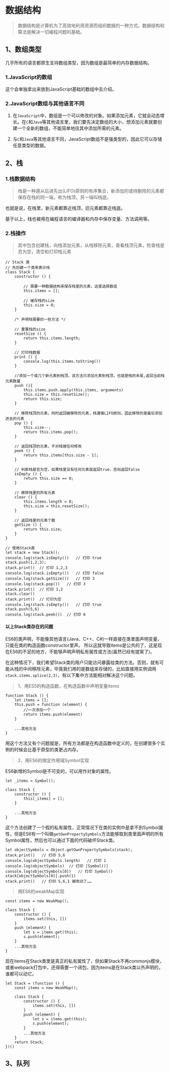 # 数据结构

> 数据结构是计算机为了高效地利用资源而组织数据的一种方式。数据结构和算法是解决一切编程问题的基础。

## 1、数组类型

几乎所有的语言都原生支持数组类型，因为数组是最简单的内存数据结构。

### 1.JavaScript的数组

这个会单独拿出来放到JavaScript基础的数组中去介绍。

### 2.JavaScript数组与其他语言不同

1. 在`JavaScript`中，数组是一个可以修改的对象。如果添加元素，它就会动态增长。在`C`和`Java`等其他语言里，我们要先决定数组的大小，想添加元素就要创建一个全新的数组，不能简单地往其中添加所需的元素。  

2. 与`C`和`Java`等其他语言不同，JavaScript数组不是强类型的，因此它可以存储任意类型的数据。  

## 2、栈

### 1.栈数据结构

> 栈是一种遵从后进先出(LIFO)原则的有序集合，新添加的或待删除的元素都保存在栈的同一端，称为栈顶，另一端叫栈底。

也就是说，在栈里，新元素都靠近栈顶，旧元素都靠近栈底。  

基于以上，栈也被用在编程语言的编译器和内存中保存变量、方法调用等。  

### 2.栈操作

> 其中包含创建栈，向栈添加元素，从栈移除元素，查看栈顶元素，检查栈是否为空，清空和打印栈元素

```
// Stack 类
// 先创建一个类来表示栈
class Stack {
    constructor () {

        // 需要一种数据结构来保存栈里的元素，这里选择数组
        this.items = [];

        // 缓存栈的size
        this.size = 0;
    }

    /* 声明栈需要的一些方法 */

    // 重置栈的size
    resetSize () {
        return this.items.length;
    }

    // 打印栈数据
    print () {
        console.log(this.items.toString())
    }

    //添加一个或几个新元素到栈顶，该方法只添加元素到栈顶，也就是栈的末尾,返回当前栈元素数量
    push (){
        this.items.push.apply(this.items, arguments)
        this.size = this.resetSize();
        return this.size;
    }

    // 移除栈顶的元素，同时返回被移除的元素，栈遵循LIFO原则，因此移除的是最后添加进去的元素
    pop () {
        this.size--;
        return this.items.pop();
    }

    // 返回栈顶的元素，不对栈做任何修改
    peek () {
        return this.items[this.size - 1];
    }

    // 判断栈是否为空，如果栈里没有任何元素就返回true，否则返回false
    isEmpty () {
        return this.size == 0;
    }

    // 移除栈里的所有元素
    clear () {
        this.items.length = 0;
        this.size = this.resetSize();
    }

    // 返回栈里的元素个数
    getSize () {
        return this.size;
    }
}

// 使用Stack类
let stack = new Stack();
console.log(stack.isEmpty())   // 打印 true
stack.push(1,2,3);
stack.print()  // 打印 1,2,3
console.log(stack.isEmpty())   // 打印 false
console.log(stack.getSize())   // 打印 3
console.log(stack.pop())   // 打印 3
stack.print()  // 打印 1,2
stack.clear()
stack.print()  // 打印为空
console.log(stack.isEmpty())   // 打印 true
stack.push(5,6)
console.log(stack.peek())  // 打印 6

```

#### 以上Stack类存在的问题

ES6的类声明，不能像其他语言(Java、C++、C#)一样直接在类里面声明变量，只能在类的构造函数constructor里声。 
所以这就导致items是公共的了，这是现在ES6的不足的地方，不能够声明声明私有属性或方法(虽然已经有提案了)。  

在这种情况下，我们希望Stack类的用户只能访问暴露给类的方法。否则，就有可能从栈的中间移除元素，毕竟我们用的是数组来存储的，比如直接用实例调用`stack.items.splice(2,3)`，有以下集中方法能相对解决这个问题。

> 1、用ES5的构造函数，在构造函数中声明变量items

```
function Stack () {
    let items = [];
    this.push = function (element) {
        //一次添加一个
        return items.push(element)
    }

    ...其他方法
}

```
用这个方法又有个问题就是，所有方法都是在构造函数中定义的，在创建很多个实例的时候会比基于原型的类更占内存。  

> 2、用ES6的限定作用域Symbol实现

ES6新增的Symbol是不可变的，可以用作对象的属性。

```
let _items = Symbol();

class Stack {
    constructor () {
        this[_items] = [];
    }

    ...其他方法
}
```

这个方法创建了一个假的私有属性，正常情况下在类的实例中是拿不到Symbol属性，但是ES6有一个叫做`getOwnPropertySymbols`方法能够取到类里面声明的所有Symbol属性，然后也可以通过下面的代码破坏Stack类。  
```
let objectSymbols = Object.getOwnPropertySymbols(stack);
stack.print()   // 打印 5,6
console.log(objectSymbols.length)   // 打印 1
console.log(objectSymbols)  // 打印 [Symbol()]
console.log(objectSymbols[0])   // 打印 Symbol()
stack[objectSymbols[0]].push(1)
stack.print()   // 打印 5,6,1 被改动了……
```

> 用ES6的weakMap实现

```
const items = new WeakMap();

class Stack {
    constructor () {
        items.set(this, [])
    }
    push (element) {
        let s = items.get(this);
        s.push(element);
    }
    ...其他方法
}
```

现在items在Stack类里是真正的私有属性了，但如果Stack不再commonjs模块，或者webpack打包中，还得需要一个闭包，因为items是在Stack类以外声明的，谁都可以动它。  
```
let Stack = (function () {
    const items = new WeakMap();

    class Stack {
        constructor () {
            items.set(this, [])
        }
        push (element) {
            let s = items.get(this);
            s.push(element);
        }
        ...其他方法
    }
    return Stack;
})()
```

## 3、队列


